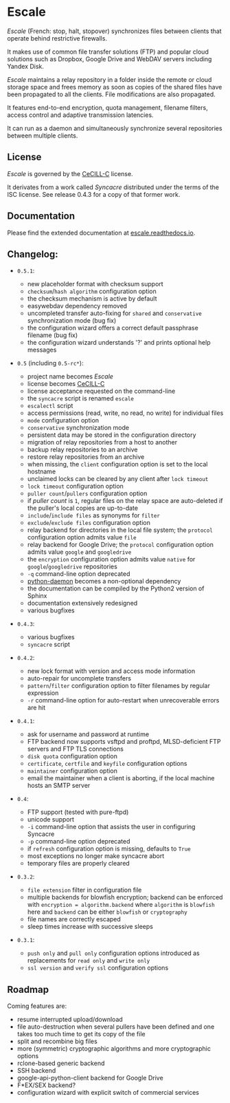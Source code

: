 # Escale

*Escale* (French: stop, halt, stopover) synchronizes files between clients that operate behind restrictive firewalls.

It makes use of common file transfer solutions (FTP) and popular cloud solutions such as Dropbox, Google Drive and WebDAV servers including Yandex Disk.

*Escale* maintains a relay repository in a folder inside the remote or cloud storage space and frees memory as soon as copies of the shared files have been propagated to all the clients.
File modifications are also propagated.

It features end-to-end encryption, quota management, filename filters, access control and adaptive transmission latencies. 

It can run as a daemon and simultaneously synchronize several repositories between multiple clients.


## License

*Escale* is governed by the [CeCILL-C](http://cecill.info/licences/Licence_CeCILL-C_V1-en.html) license.

It derivates from a work called *Syncacre* distributed under the terms of the ISC license. See release 0.4.3 for a copy of that former work.


## Documentation

Please find the extended documentation at [escale.readthedocs.io](http://escale.readthedocs.io/en/latest/).


## Changelog:

* `0.5.1`:

  * new placeholder format with checksum support
  * ``checksum``/``hash algorithm`` configuration option
  * the checksum mechanism is active by default
  * easywebdav dependency removed
  * uncompleted transfer auto-fixing for `shared` and `conservative` synchronization mode (bug fix)
  * the configuration wizard offers a correct default passphrase filename (bug fix)
  * the configuration wizard understands '?' and prints optional help messages

* `0.5` (including `0.5-rc*`):

  * project name becomes *Escale*
  * license becomes [CeCILL-C](http://cecill.info/licences/Licence_CeCILL-C_V1-en.html)
  * license acceptance requested on the command-line
  * the `syncacre` script is renamed `escale`
  * `escalectl` script
  * access permissions (read, write, no read, no write) for individual files
  * ``mode`` configuration option
  * ``conservative`` synchronization mode
  * persistent data may be stored in the configuration directory
  * migration of relay repositories from a host to another
  * backup relay repositories to an archive
  * restore relay repositories from an archive
  * when missing, the ``client`` configuration option is set to the local hostname
  * unclaimed locks can be cleared by any client after ``lock timeout``
  * ``lock timeout`` configuration option
  * ``puller count``/``pullers`` configuration option
  * if *puller count* is ``1``, regular files on the relay space are auto-deleted if the puller's local copies are up-to-date
  * ``include``/``include files`` as synonyms for ``filter``
  * ``exclude``/``exclude files`` configuration option
  * relay backend for directories in the local file system; the ``protocol`` configuration option admits value ``file``
  * relay backend for Google Drive; the ``protocol`` configuration option admits value ``google`` and ``googledrive``
  * the ``encryption`` configuration option admits value ``native`` for ``google``/``googledrive`` repositories
  * ``-q`` command-line option deprecated
  * [python-daemon](https://pypi.python.org/pypi/python-daemon/) becomes a non-optional dependency
  * the documentation can be compiled by the Python2 version of Sphinx
  * documentation extensively redesigned
  * various bugfixes

* `0.4.3`:

  * various bugfixes
  * `syncacre` script

* `0.4.2`:

  * new lock format with version and access mode information
  * auto-repair for uncomplete transfers
  * ``pattern``/``filter`` configuration option to filter filenames by regular expression
  * ``-r`` command-line option for auto-restart when unrecoverable errors are hit

* `0.4.1`:

  * ask for username and password at runtime
  * FTP backend now supports vsftpd and proftpd, MLSD-deficient FTP servers and FTP TLS connections
  * ``disk quota`` configuration option
  * ``certificate``, ``certfile`` and ``keyfile`` configuration options
  * ``maintainer`` configuration option
  * email the maintainer when a client is aborting, if the local machine hosts an SMTP server

* `0.4`:

  * FTP support (tested with pure-ftpd)
  * unicode support
  * ``-i`` command-line option that assists the user in configuring Syncacre
  * ``-p`` command-line option deprecated
  * if ``refresh`` configuration option is missing, defaults to ``True``
  * most exceptions no longer make syncacre abort
  * temporary files are properly cleared

* `0.3.2`:

  * ``file extension`` filter in configuration file
  * multiple backends for blowfish encryption; backend can be enforced with ``encryption = algorithm.backend`` where ``algorithm`` is ``blowfish`` here and ``backend`` can be either ``blowfish`` or ``cryptography``
  * file names are correctly escaped
  * sleep times increase with successive sleeps

* `0.3.1`:

  * ``push only`` and ``pull only`` configuration options introduced as replacements for 
    ``read only`` and ``write only``
  * ``ssl version`` and ``verify ssl`` configuration options


## Roadmap

Coming features are:

* resume interrupted upload/download
* file auto-destruction when several pullers have been defined and one takes too much time to get its copy of the file
* split and recombine big files
* more (symmetric) cryptographic algorithms and more cryptographic options
* rclone-based generic backend
* SSH backend
* google-api-python-client backend for Google Drive
* F\*EX/SEX backend?
* configuration wizard with explicit switch of commercial services

